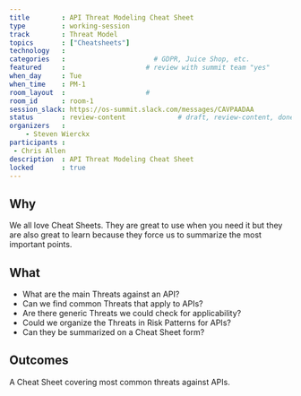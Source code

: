 ```yaml
---
title        : API Threat Modeling Cheat Sheet
type         : working-session
track        : Threat Model
topics       : ["Cheatsheets"]
technology   :
categories   :                      # GDPR, Juice Shop, etc.
featured     :                    # review with summit team "yes"
when_day     : Tue
when_time    : PM-1
room_layout  :                    #
room_id      : room-1
session_slack: https://os-summit.slack.com/messages/CAVPAADAA
status       : review-content             # draft, review-content, done
organizers   :
    - Steven Wierckx
participants :
 - Chris Allen
description  : API Threat Modeling Cheat Sheet
locked       : true
---
```


## Why

We all love Cheat Sheets. They are great to use when you need it but they are also great to learn because they force us to summarize the most important points.


## What

 - What are the main Threats against an API?
 - Can we find common Threats that apply to APIs?
 - Are there generic Threats we could check for applicability?
 - Could we organize the Threats in Risk Patterns for APIs?
 - Can they be summarized on a Cheat Sheet form?

## Outcomes

A Cheat Sheet covering most common threats against APIs.
